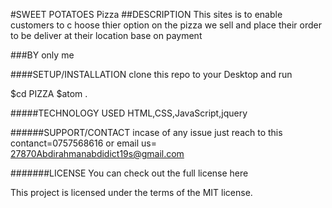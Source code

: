 #SWEET POTATOES Pizza
##DESCRIPTION
This sites is to enable customers to c hoose thier option on the pizza we sell and
place their order to be deliver at their location base on payment

###BY only me

####SETUP/INSTALLATION
clone this repo to your Desktop and run

$cd PIZZA
$atom .

#####TECHNOLOGY USED
HTML,CSS,JavaScript,jquery

######SUPPORT/CONTACT
incase of any issue just reach to this contanct=0757568616
or email us= 27870Abdirahmanabdidict19s@gmail.com


#######LICENSE
You can check out the full license here

This project is licensed under the terms of the MIT license.
